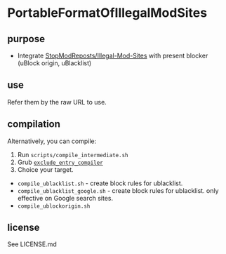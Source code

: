 # PortableFormatOfIllegalModSites

## purpose
* Integrate [StopModReposts/Illegal-Mod-Sites](https://github.com/StopModReposts/Illegal-Mod-Sites) with present blocker (uBlock origin, uBlacklist)

## use

Refer them by the raw URL to use.

## compilation

Alternatively, you can compile:

1. Run `scripts/compile_intermediate.sh`
2. Grub [`exclude_entry_compiler`](https://github.com/KisaragiEffective/exclude_entry_compiler)
3. Choice your target.
  * `compile_ublacklist.sh` - create block rules for ublacklist.
  * `compile_ublacklist_google.sh` - create block rules for ublacklist. only effective on Google search sites.
  * `compile_ublockorigin.sh`

## license

See LICENSE.md
